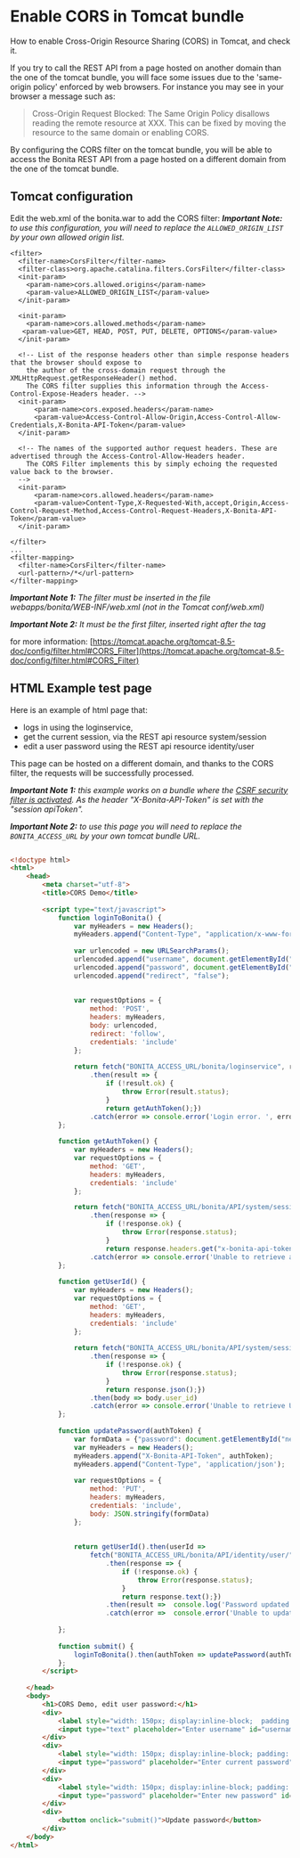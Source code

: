 # Enable CORS in Tomcat bundle

How to enable Cross-Origin Resource Sharing (CORS) in Tomcat, and check it.

If you try to call the REST API from a page hosted on another domain than the one of the tomcat bundle,
you will face some issues due to the 'same-origin policy' enforced by web browsers.
For instance you may see in your browser a message such as:

>Cross-Origin Request Blocked: The Same Origin Policy disallows reading the remote resource at XXX.
>This can be fixed by moving the resource to the same domain or enabling CORS.

By configuring the CORS filter on the tomcat bundle, you will be able to access the Bonita REST API from a page
 hosted on a different domain from the one of the tomcat bundle.


## Tomcat configuration

Edit the web.xml of the bonita.war to add the CORS filter:
_**Important Note:** to use this configuration, you will need to replace the `ALLOWED_ORIGIN_LIST` by your own allowed origin list._


```code
<filter>
  <filter-name>CorsFilter</filter-name>
  <filter-class>org.apache.catalina.filters.CorsFilter</filter-class>
  <init-param>
    <param-name>cors.allowed.origins</param-name>
    <param-value>ALLOWED_ORIGIN_LIST</param-value>
  </init-param>

  <init-param>
    <param-name>cors.allowed.methods</param-name>
   <param-value>GET, HEAD, POST, PUT, DELETE, OPTIONS</param-value>
  </init-param>

  <!-- List of the response headers other than simple response headers that the browser should expose to
    the author of the cross-domain request through the XMLHttpRequest.getResponseHeader() method.
    The CORS filter supplies this information through the Access-Control-Expose-Headers header. -->
  <init-param>
      <param-name>cors.exposed.headers</param-name>
      <param-value>Access-Control-Allow-Origin,Access-Control-Allow-Credentials,X-Bonita-API-Token</param-value>
  </init-param>

  <!-- The names of the supported author request headers. These are advertised through the Access-Control-Allow-Headers header.
    The CORS Filter implements this by simply echoing the requested value back to the browser.
  -->
  <init-param>
      <param-name>cors.allowed.headers</param-name>
      <param-value>Content-Type,X-Requested-With,accept,Origin,Access-Control-Request-Method,Access-Control-Request-Headers,X-Bonita-API-Token</param-value>
  </init-param>

</filter>
...
<filter-mapping>
  <filter-name>CorsFilter</filter-name>
  <url-pattern>/*</url-pattern>
</filter-mapping>
```
_**Important Note 1:** The filter must be inserted in the file webapps/bonita/WEB-INF/web.xml (not in the Tomcat conf/web.xml)_

_**Important Note 2:** It must be the first filter, inserted right after the </error-page> tag_

for more information:
[https://tomcat.apache.org/tomcat-8.5-doc/config/filter.html#CORS_Filter](https://tomcat.apache.org/tomcat-8.5-doc/config/filter.html#CORS_Filter)

## HTML Example test page

Here is an example of html page that:
- logs in using the loginservice,
- get the current session, via the REST api resource system/session
- edit a user password using the REST api resource identity/user

This page can be hosted on a different domain, and thanks to the CORS filter, the requests will be successfully processed.

_**Important Note 1:** this example works on a bundle where the [CSRF security filter is activated](csrf-security). As the header "X-Bonita-API-Token" is set with the "session apiToken"._

_**Important Note 2:** to use this page you will need to replace the `BONITA_ACCESS_URL` by your own tomcat bundle URL._

```html

<!doctype html>
<html>
    <head>
        <meta charset="utf-8">
        <title>CORS Demo</title>
    
        <script type="text/javascript">
            function loginToBonita() {
                var myHeaders = new Headers();
                myHeaders.append("Content-Type", "application/x-www-form-urlencoded");
    
                var urlencoded = new URLSearchParams();
                urlencoded.append("username", document.getElementById("username").value);
                urlencoded.append("password", document.getElementById("current-password").value);
                urlencoded.append("redirect", "false");
    
    
                var requestOptions = {
                    method: 'POST',
                    headers: myHeaders,
                    body: urlencoded,
                    redirect: 'follow',
                    credentials: 'include'
                };
    
                return fetch("BONITA_ACCESS_URL/bonita/loginservice", requestOptions)
                    .then(result => {
						if (!result.ok) {
							throw Error(result.status);
						}
						return getAuthToken();})
                    .catch(error => console.error('Login error. ', error));
            };
    
            function getAuthToken() {
                var myHeaders = new Headers();
                var requestOptions = {
                    method: 'GET',
                    headers: myHeaders,
                    credentials: 'include'
                };

                return fetch("BONITA_ACCESS_URL/bonita/API/system/session/unusedId", requestOptions)
                    .then(response => {
						if (!response.ok) {
							throw Error(response.status);
						}
						return response.headers.get("x-bonita-api-token");})
                    .catch(error => console.error('Unable to retrieve authentication token from session. ', error));
            };
    
            function getUserId() {
                var myHeaders = new Headers();
                var requestOptions = {
                    method: 'GET',
                    headers: myHeaders,
                    credentials: 'include'
                };
    
                return fetch("BONITA_ACCESS_URL/bonita/API/system/session/unusedId", requestOptions)
                    .then(response => {
						if (!response.ok) {
							throw Error(response.status);
						}
						return response.json();})
                    .then(body => body.user_id)
                    .catch(error => console.error('Unable to retrieve UserId from session. ', error));
            };
    
            function updatePassword(authToken) {
                var formData = {"password": document.getElementById("new-password").value}
                var myHeaders = new Headers();
                myHeaders.append("X-Bonita-API-Token", authToken);
                myHeaders.append("Content-Type", 'application/json');
    
                var requestOptions = {
                    method: 'PUT',
                    headers: myHeaders,
                    credentials: 'include',
                    body: JSON.stringify(formData)
                };
    
    
                return getUserId().then(userId =>
                    fetch("BONITA_ACCESS_URL/bonita/API/identity/user/" + userId, requestOptions)
                        .then(response => {
							if (!response.ok) {
								throw Error(response.status);
							}
							return response.text();})
                        .then(result =>  console.log('Password updated!'))
                        .catch(error =>  console.error('Unable to update the password. ', error)));
    
            };
    
            function submit() {
                loginToBonita().then(authToken => updatePassword(authToken));
            };
        </script>
    
    </head>
    <body>
        <h1>CORS Demo, edit user password:</h1>
        <div>
			<label style="width: 150px; display:inline-block;  padding: 5px 0;" for="username">Username</label></span>
			<input type="text" placeholder="Enter username" id="username" required/>
		</div>
        <div>
			<label style="width: 150px; display:inline-block; padding: 5px 0;" for="username">Current password</label>
			<input type="password" placeholder="Enter current password" id="current-password" required/>
		</div>
        <div>
			<label style="width: 150px; display:inline-block; padding: 5px 0;" for="username">New password</label>
			<input type="password" placeholder="Enter new password" id="new-password" required/>
		</div>
        <div>
			<button onclick="submit()">Update password</button>
		</div>
    </body>
</html>

```

